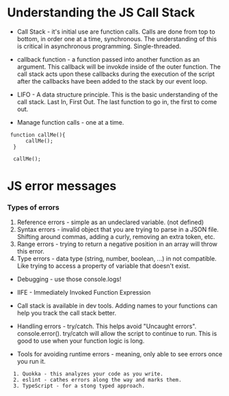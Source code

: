 # Understanding the JS Call Stack


* Call Stack - it's initial use are function calls. Calls are done from top to bottom, in order one at a time, synchronous. The understanding of this is critical in asynchronous programming. Single-threaded.

* callback function - a function passed into another function as an argument. This callback will be invokde inside of the outer function. The call stack acts upon these callbacks during the execution of the script after the callbacks have been added to the stack by our event loop.

* LIFO - A data structure principle. This is the basic understanding of the call stack. Last In, First Out. The last function to go in, the first to come out.

* Manage function calls - one at a time.


```
 function callMe(){
      callMe();
  }

  callMe();
```

# JS error messages

### Types of errors

1. Reference errors - simple as an undeclared variable. (not defined) 
2. Syntax errors - invalid object that you are trying to parse in a JSON file. Shifting around commas, adding a curly, removing an extra token, etc.
3. Range errors - trying to return a negative position in an array will throw this error.
4. Type errors - data type (string, number, boolean, ...) in not compatible. Like trying to access a property of variable that doesn't exist.



* Debugging - use those console.logs!

* IIFE - Immediately Invoked Function Expression

* Call stack is available in dev tools. Adding names to your functions can help you track the call stack better.

* Handling errors - try/catch. This helps avoid "Uncaught errors". console.error(). try/catch will allow the script to continue to run. This is good to use when your function logic is long.

* Tools for avoiding runtime errors - meaning, only able to see errors once you run it.
```
  1. Quokka - this analyzes your code as you write.
  2. eslint - cathes errors along the way and marks them.
  3. TypeScript - for a stong typed approach.
```
